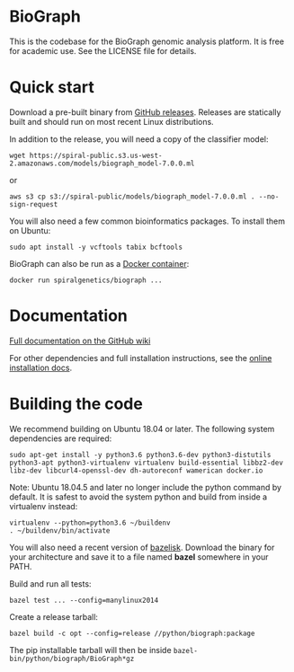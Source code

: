 # BioGraph

This is the codebase for the BioGraph genomic analysis platform. It is free for academic use. See the LICENSE file for details.

# Quick start

Download a pre-built binary from [GitHub releases](https://github.com/spiralgenetics/biograph/releases/).
Releases are statically built and should run on most recent Linux distributions.

In addition to the release, you will need a copy of the classifier model:

    wget https://spiral-public.s3.us-west-2.amazonaws.com/models/biograph_model-7.0.0.ml

or

    aws s3 cp s3://spiral-public/models/biograph_model-7.0.0.ml . --no-sign-request

You will also need a few common bioinformatics packages. To install them on Ubuntu:

    sudo apt install -y vcftools tabix bcftools

BioGraph can also be run as a [Docker container](https://hub.docker.com/repository/docker/spiralgenetics/biograph):

    docker run spiralgenetics/biograph ...

# Documentation

[Full documentation on the GitHub wiki](https://github.com/spiralgenetics/biograph/wiki)

For other dependencies and full installation instructions, see the [online installation docs](https://github.com/spiralgenetics/biograph/wiki/Installation).

# Building the code

We recommend building on Ubuntu 18.04 or later. The following system dependencies are required:

    sudo apt-get install -y python3.6 python3.6-dev python3-distutils python3-apt python3-virtualenv virtualenv build-essential libbz2-dev libz-dev libcurl4-openssl-dev dh-autoreconf wamerican docker.io 

Note: Ubuntu 18.04.5 and later no longer include the python command by default. It is safest to avoid the system python and build from inside a virtualenv instead:

    virtualenv --python=python3.6 ~/buildenv
    . ~/buildenv/bin/activate
    
You will also need a recent version of [bazelisk](https://github.com/bazelbuild/bazelisk/releases/latest). 
Download the binary for your architecture and save it to a file named **bazel** somewhere in your PATH.

Build and run all tests:

    bazel test ... --config=manylinux2014

Create a release tarball:

    bazel build -c opt --config=release //python/biograph:package

The pip installable tarball will then be inside `bazel-bin/python/biograph/BioGraph*gz`
